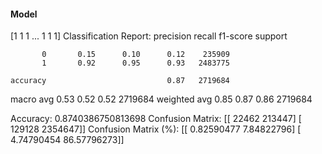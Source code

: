 #### Model
[1 1 1 ... 1 1 1]
Classification Report:
              precision    recall  f1-score   support

           0       0.15      0.10      0.12    235909
           1       0.92      0.95      0.93   2483775

    accuracy                           0.87   2719684
   macro avg       0.53      0.52      0.52   2719684
weighted avg       0.85      0.87      0.86   2719684

Accuracy: 0.8740386750813698
Confusion Matrix:
[[  22462  213447]
 [ 129128 2354647]]
Confusion Matrix (%):
[[ 0.82590477  7.84822796]
 [ 4.74790454 86.57796273]]
